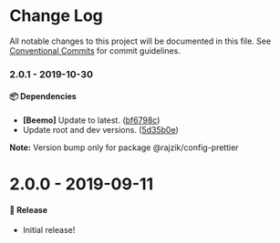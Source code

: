 # Change Log

All notable changes to this project will be documented in this file.
See [Conventional Commits](https://conventionalcommits.org) for commit guidelines.

### 2.0.1 - 2019-10-30

#### 📦 Dependencies

- **[Beemo]** Update to latest. ([bf6798c](https://github.com/rajzik/nimbus/commit/bf6798c))
- Update root and dev versions. ([5d35b0e](https://github.com/rajzik/nimbus/commit/5d35b0e))

**Note:** Version bump only for package @rajzik/config-prettier





# 2.0.0 - 2019-09-11

#### 🎉 Release

- Initial release!
